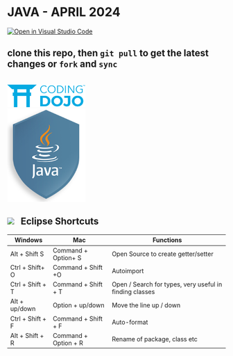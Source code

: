 # JAVA - APRIL 2024

[![Open in Visual Studio Code](https://img.shields.io/badge/open%20in%20vscode-blue??style=for-the-badge&logo=visualstudiocode)](https://open.vscode.dev/jupiterorbita/JAVA_OCT_2022)

## clone this repo, then `git pull` to get the latest changes or `fork` and `sync`

<br/>

<img src="https://raw.githubusercontent.com/jupiterorbita/git_assets/master/CD_Horizontal_Logo_Blue.png" alt="Coding Dojo Logo" width="180">

<br/>

<!-- <img src="https://raw.githubusercontent.com/jupiterorbita/git_assets/master/MERN-logo-white.jpg" alt="MERN logo" width="180"> -->
<img src="https://github.com/jupiterorbita/git_assets/blob/master/java_shield_badge_crop.png?raw=true" alt="JAVA logo" width="180">


## <img src="https://icons.iconarchive.com/icons/papirus-team/papirus-apps/256/eclipse-icon.png" width="33"/>  &nbsp; Eclipse Shortcuts
| Windows | Mac    | Functions |
|----------------- | -----------------| --------------|
| Alt + Shift S  | Command + Option+ S| Open Source to create getter/setter|
| Ctrl + Shift+ O  | Command + Shift +O | Autoimport |
| Ctrl + Shift + T | Command + Shift + T| Open / Search for types, very useful in finding classes|
| Alt + up/down | Option + up/down | Move the line up / down |
| Ctrl + Shift + F| Command + Shift + F | Auto-format | 
|Alt + Shift + R|Command + Option + R|Rename of package, class etc|
